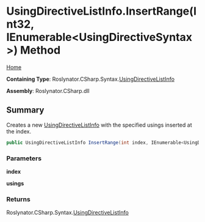 <a name="_top"></a>

# UsingDirectiveListInfo\.InsertRange\(Int32, IEnumerable\<UsingDirectiveSyntax>\) Method

[Home](../../../../../README.md#_top)

**Containing Type**: Roslynator\.CSharp\.Syntax\.[UsingDirectiveListInfo](../README.md#_top)

**Assembly**: Roslynator\.CSharp\.dll

## Summary

Creates a new [UsingDirectiveListInfo](../README.md#_top) with the specified usings inserted at the index\.

```csharp
public UsingDirectiveListInfo InsertRange(int index, IEnumerable<UsingDirectiveSyntax> usings)
```

### Parameters

**index**

**usings**

### Returns

Roslynator\.CSharp\.Syntax\.[UsingDirectiveListInfo](../README.md#_top)


